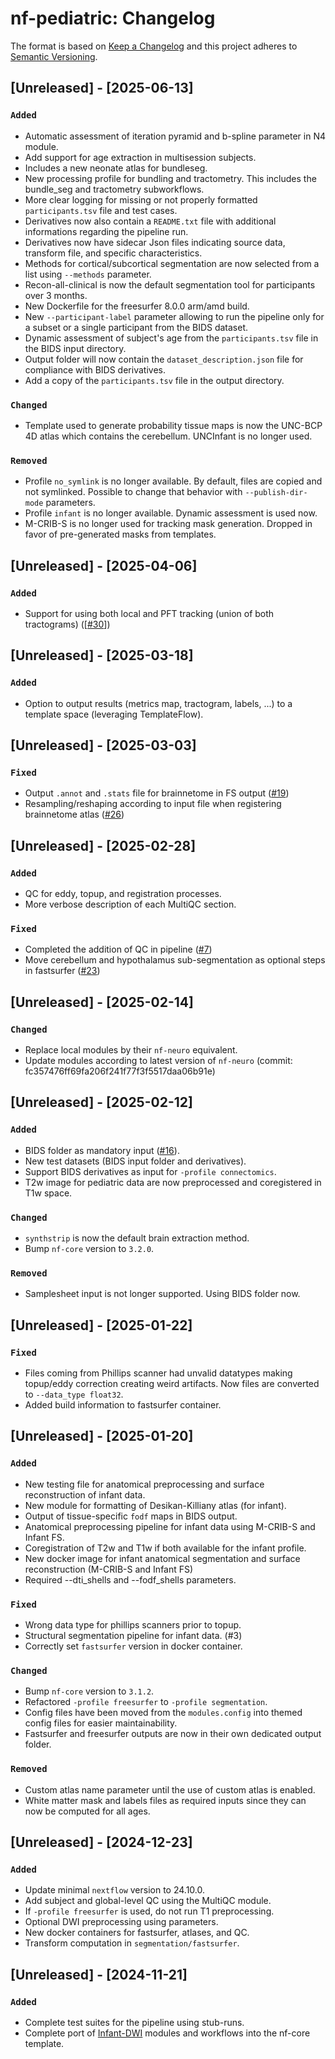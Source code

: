 # nf-pediatric: Changelog

The format is based on [Keep a Changelog](https://keepachangelog.com/en/1.0.0/)
and this project adheres to [Semantic Versioning](https://semver.org/spec/v2.0.0.html).

## [Unreleased] - [2025-06-13]

### `Added`

- Automatic assessment of iteration pyramid and b-spline parameter in N4 module.
- Add support for age extraction in multisession subjects.
- Includes a new neonate atlas for bundleseg.
- New processing profile for bundling and tractometry. This includes the bundle_seg and tractometry subworkflows.
- More clear logging for missing or not properly formatted `participants.tsv` file and test cases.
- Derivatives now also contain a `README.txt` file with additional informations regarding the pipeline run.
- Derivatives now have sidecar Json files indicating source data, transform file, and specific characteristics.
- Methods for cortical/subcortical segmentation are now selected from a list using `--methods` parameter.
- Recon-all-clinical is now the default segmentation tool for participants over 3 months.
- New Dockerfile for the freesurfer 8.0.0 arm/amd build.
- New `--participant-label` parameter allowing to run the pipeline only for a subset or a single participant from the BIDS dataset.
- Dynamic assessment of subject's age from the `participants.tsv` file in the BIDS input directory.
- Output folder will now contain the `dataset_description.json` file for compliance with BIDS derivatives.
- Add a copy of the `participants.tsv` file in the output directory.

### `Changed`

- Template used to generate probability tissue maps is now the UNC-BCP 4D atlas which contains the cerebellum. UNCInfant is no longer used.

### `Removed`

- Profile `no_symlink` is no longer available. By default, files are copied and not symlinked. Possible to change that behavior with `--publish-dir-mode` parameters.
- Profile `infant` is no longer available. Dynamic assessment is used now.
- M-CRIB-S is no longer used for tracking mask generation. Dropped in favor of pre-generated masks from templates.

## [Unreleased] - [2025-04-06]

### `Added`

- Support for using both local and PFT tracking (union of both tractograms) ([[#30](https://github.com/scilus/nf-pediatric/issues/30)])

## [Unreleased] - [2025-03-18]

### `Added`

- Option to output results (metrics map, tractogram, labels, ...) to a template space (leveraging TemplateFlow).

## [Unreleased] - [2025-03-03]

### `Fixed`

- Output `.annot` and `.stats` file for brainnetome in FS output ([#19](https://github.com/scilus/nf-pediatric/issues/19))
- Resampling/reshaping according to input file when registering brainnetome atlas ([#26](https://github.com/scilus/nf-pediatric/issues/26))

## [Unreleased] - [2025-02-28]

### `Added`

- QC for eddy, topup, and registration processes.
- More verbose description of each MultiQC section.

### `Fixed`

- Completed the addition of QC in pipeline ([#7](https://github.com/scilus/nf-pediatric/issues/7))
- Move cerebellum and hypothalamus sub-segmentation as optional steps in fastsurfer ([#23](https://github.com/scilus/nf-pediatric/issues/23))

## [Unreleased] - [2025-02-14]

### `Changed`

- Replace local modules by their `nf-neuro` equivalent.
- Update modules according to latest version of `nf-neuro` (commit: fc357476ff69fa206f241f77f3f5517daa06b91e)

## [Unreleased] - [2025-02-12]

### `Added`

- BIDS folder as mandatory input ([#16](https://github.com/scilus/nf-pediatric/issues/16)).
- New test datasets (BIDS input folder and derivatives).
- Support BIDS derivatives as input for `-profile connectomics`.
- T2w image for pediatric data are now preprocessed and coregistered in T1w space.

### `Changed`

- `synthstrip` is now the default brain extraction method.
- Bump `nf-core` version to `3.2.0`.

### `Removed`

- Samplesheet input is not longer supported. Using BIDS folder now.

## [Unreleased] - [2025-01-22]

### `Fixed`

- Files coming from Phillips scanner had unvalid datatypes making topup/eddy correction creating weird artifacts. Now files are converted to `--data_type float32`.
- Added build information to fastsurfer container.

## [Unreleased] - [2025-01-20]

### `Added`

- New testing file for anatomical preprocessing and surface reconstruction of infant data.
- New module for formatting of Desikan-Killiany atlas (for infant).
- Output of tissue-specific `fodf` maps in BIDS output.
- Anatomical preprocessing pipeline for infant data using M-CRIB-S and Infant FS.
- Coregistration of T2w and T1w if both available for the infant profile.
- New docker image for infant anatomical segmentation and surface reconstruction (M-CRIB-S and Infant FS)
- Required --dti_shells and --fodf_shells parameters.

### `Fixed`

- Wrong data type for phillips scanners prior to topup.
- Structural segmentation pipeline for infant data. (#3)
- Correctly set `fastsurfer` version in docker container.

### `Changed`

- Bump `nf-core` version to `3.1.2`.
- Refactored `-profile freesurfer` to `-profile segmentation`.
- Config files have been moved from the `modules.config` into themed config files for easier maintainability.
- Fastsurfer and freesurfer outputs are now in their own dedicated output folder.

### `Removed`

- Custom atlas name parameter until the use of custom atlas is enabled.
- White matter mask and labels files as required inputs since they can now be computed for all ages.

## [Unreleased] - [2024-12-23]

### `Added`

- Update minimal `nextflow` version to 24.10.0.
- Add subject and global-level QC using the MultiQC module.
- If `-profile freesurfer` is used, do not run T1 preprocessing.
- Optional DWI preprocessing using parameters.
- New docker containers for fastsurfer, atlases, and QC.
- Transform computation in `segmentation/fastsurfer`.

## [Unreleased] - [2024-11-21]

### `Added`

- Complete test suites for the pipeline using stub-runs.
- Complete port of [Infant-DWI](https://github.com/scilus/Infant-DWI/) modules and workflows into the nf-core template.
